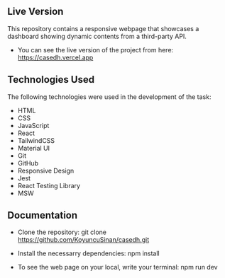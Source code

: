 ## Live Version
This repository contains a responsive webpage that showcases a dashboard showing  dynamic contents from a third-party API.

- You can see the live version of the project from here: https://casedh.vercel.app

## Technologies Used

The following technologies were used in the development of the task:

* HTML
* CSS
* JavaScript
* React
* TailwindCSS
* Material UI
* Git
* GitHub
* Responsive Design
* Jest
* React Testing Library
* MSW


## Documentation

- Clone the repository:
git clone https://github.com/KoyuncuSinan/casedh.git

- Install the necessarry dependencies:
npm install

- To see the web page on your local, write your terminal:
npm run dev




